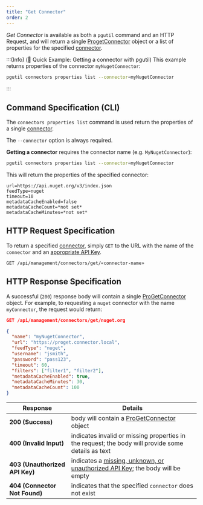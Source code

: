 ```yaml
---
title: "Get Connector"
order: 2
---
```


*Get Connector* is available as both a `pgutil` command and an HTTP Request, and will return a single [ProgetConnector](/docs/proget/api/connectors#connector-object) object or a list of properties for the specified [connector](/docs/proget/feeds/connector-overview).

:::(Info) (🚀 Quick Example: Getting a connector with pgutil)
This example returns properties of the connector `myNugetConnector`:

```bash
pgutil connectors properties list --connector=myNugetConnector
```
:::

## Command Specification (CLI)
The `connectors properties list` command is used return the properties of a single [connector](/docs/proget/feeds/connector-overview).

The `--connector` option is always required. 

**Getting a connector** requires the connector name (e.g. `MyNugetConnector`):

```bash
pgutil connectors properties list --connector=myNugetConnector
```
This will return the properties of the specified connector:

```plaintext
url=https://api.nuget.org/v3/index.json
feedType=nuget
timeout=10
metadataCacheEnabled=false
metadataCacheCount=*not set*
metadataCacheMinutes=*not set*
```

## HTTP Request Specification
To return a specified [connector](/docs/proget/feeds/connector-overview), simply `GET` to the URL with the name of the `connector` and an [appropriate API Key](/docs/proget/api/connectors#authentication).

```plaintext
GET /api/management/connectors/get/«connector-name»
```

## HTTP Response Specification
A successful (`200`) response body will contain a single [ProGetConnector](/docs/proget/api/connectors#connector-object) object. For example, to requesting a `nuget` connector with the name `myConnector`, the request would return:

```json
GET /api/management/connectors/get/nuget.org

{
  "name": "myNugetConnector",
  "url": "https://proget.connector.local",
  "feedType": "nuget",
  "username": "jsmith",
  "password": "pass123",
  "timeout": 60,
  "filters": ["filter1", "filter2"],
  "metadataCacheEnabled": true,
  "metadataCacheMinutes": 30,
  "metadataCacheCount": 100
}
```

| Response | Details |
|---|---|
| **200 (Success)** | body will contain a [ProGetConnector](/docs/proget/api/connectors#connector-object) object |
| **400 (Invalid Input)** | indicates invalid or missing properties in the request; the body will provide some details as text |
|  **403 (Unauthorized API Key)** | indicates a [missing, unknown, or unauthorized API Key](/docs/proget/api/connectors#authentication); the body will be empty |
| **404 (Connector Not Found)** | indicates that the specified `connector` does not exist |